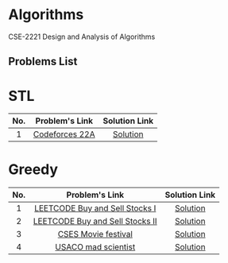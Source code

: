 # Algorithms
CSE-2221 Design and Analysis of Algorithms

## Problems List

# STL

|No. | Problem's Link | Solution Link |
|:----:|:-----:|:-----:|
| 1 | [Codeforces 22A](https://codeforces.com/problemset/problem/22/A) | [Solution](https://github.com/Zannatul-Naim/Algorithms/blob/main/STL/Codeforces_22A.cpp)

# Greedy

|No. | Problem's Link | Solution Link |
|:----:|:-----:|:-----:|
| 1 | [LEETCODE Buy and Sell Stocks I](https://leetcode.com/problems/best-time-to-buy-and-sell-stock/description/) | [Solution](https://github.com/Zannatul-Naim/Algorithms/blob/main/Greedy/leet_code_buy_and_sell_stock-I.cpp)
| 2 | [LEETCODE Buy and Sell Stocks II](https://leetcode.com/problems/best-time-to-buy-and-sell-stock-ii/submissions/862229173/) | [Solution](https://github.com/Zannatul-Naim/Algorithms/blob/main/Greedy/leet_code_buy_and_sell_stock-II.cpp)
| 3 | [CSES Movie festival](https://cses.fi/problemset/task/1629) | [Solution](https://github.com/Zannatul-Naim/Algorithms/blob/main/Greedy/cses_movie_festival-I.cpp) |
| 4 | [USACO mad scientist](http://www.usaco.org/index.php?page=viewproblem2&cpid=1012) | [Solution](https://github.com/Zannatul-Naim/Algorithms/blob/main/Greedy/usaco_mad_scientist.cpp) |

